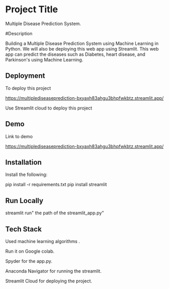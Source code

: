 
# Project Title

Multiple Disease Prediction System.

#Description

Building a Multiple Disease Prediction System using Machine Learning in Python. We will also be deploying this web app using Streamlit. This web app can predict the diseases such as Diabetes, heart disease, and Parkinson's using Machine Learning.


## Deployment

To deploy this project

https://multiplediseaseprediction-bxyaxh83ahgu3bhpfwkbtz.streamlit.app/

Use Streamlit cloud to deploy this project

## Demo

Link to demo

https://multiplediseaseprediction-bxyaxh83ahgu3bhpfwkbtz.streamlit.app/
## Installation

Install the following:

pip install -r requirements.txt
pip install streamlit
    
## Run Locally

streamlit run" the path of the streamlit_app.py"

## Tech Stack

Used machine learning algorithms .

Run it on Google colab.

Spyder for the app.py.

Anaconda Navigator for running the streamlit.

Streamlit Cloud for deploying the project.


